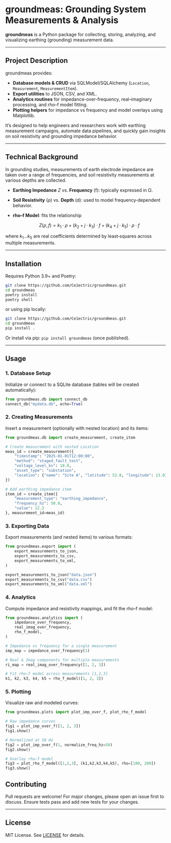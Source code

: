 # groundmeas: Grounding System Measurements & Analysis

**groundmeas** is a Python package for collecting, storing, analyzing, and visualizing earthing (grounding) measurement data.

---

## Project Description

groundmeas provides:

* **Database models & CRUD** via SQLModel/SQLAlchemy (`Location`, `Measurement`, `MeasurementItem`).
* **Export utilities** to JSON, CSV, and XML.
* **Analytics routines** for impedance-over-frequency, real–imaginary processing, and rho–f model fitting.
* **Plotting helpers** for impedance vs frequency and model overlays using Matplotlib.

It’s designed to help engineers and researchers work with earthing measurement campaigns, automate data pipelines, and quickly gain insights on soil resistivity and grounding impedance behavior.

---

## Technical Background

In grounding studies, measurements of earth electrode impedance are taken over a range of frequencies, and soil resistivity measurements at various depths are collected.

* **Earthing Impedance** $Z$ vs. **Frequency** (f): typically expressed in Ω.
* **Soil Resistivity** (ρ) vs. **Depth** (d): used to model frequency‑dependent behavior.
* **rho–f Model**: fits the relationship

  $$
  Z(ρ, f) = k_1·ρ + (k_2 + j·k_3)·f + (k_4 + j·k_5)·ρ·f
  $$

where $k_1…k_5$ are real coefficients determined by least‑squares across multiple measurements.

---

## Installation

Requires Python 3.9+ and Poetry:

```bash
git clone https://github.com/Ce1ectric/groundmeas.git
cd groundmeas
poetry install
poetry shell
```

or using pip locally:
```bash
git clone https://github.com/Ce1ectric/groundmeas.git
cd groundmeas
pip install .
```

Or install via pip: `pip install groundmeas` (once published).

---

## Usage

### 1. Database Setup

Initialize or connect to a SQLite database (tables will be created automatically):

```python
from groundmeas.db import connect_db
connect_db("mydata.db", echo=True)
```

### 2. Creating Measurements

Insert a measurement (optionally with nested location) and its items:

```python
from groundmeas.db import create_measurement, create_item

# Create measurement with nested Location
meas_id = create_measurement({
    "timestamp": "2025-01-01T12:00:00",
    "method": "staged_fault_test",
    "voltage_level_kv": 10.0,
    "asset_type": "substation",
    "location": {"name": "Site A", "latitude": 52.0, "longitude": 13.0},
})

# Add earthing impedance item
item_id = create_item({
    "measurement_type": "earthing_impedance",
    "frequency_hz": 50.0,
    "value": 12.3
}, measurement_id=meas_id)
```

### 3. Exporting Data

Export measurements (and nested items) to various formats:

```python
from groundmeas.export import (
    export_measurements_to_json,
    export_measurements_to_csv,
    export_measurements_to_xml,
)

export_measurements_to_json("data.json")
export_measurements_to_csv("data.csv")
export_measurements_to_xml("data.xml")
```

### 4. Analytics

Compute impedance and resistivity mappings, and fit the rho–f model:

```python
from groundmeas.analytics import (
    impedance_over_frequency,
    real_imag_over_frequency,
    rho_f_model,
)

# Impedance vs frequency for a single measurement
imp_map = impedance_over_frequency(1)

# Real & Imag components for multiple measurements
ri_map = real_imag_over_frequency([1, 2, 3])

# Fit rho–f model across measurements [1,2,3]
k1, k2, k3, k4, k5 = rho_f_model([1, 2, 3])
```

### 5. Plotting

Visualize raw and modeled curves:

```python
from groundmeas.plots import plot_imp_over_f, plot_rho_f_model

# Raw impedance curves
fig1 = plot_imp_over_f([1, 2, 3])
fig1.show()

# Normalized at 50 Hz
fig2 = plot_imp_over_f(1, normalize_freq_hz=50)
fig2.show()

# Overlay rho–f model
fig3 = plot_rho_f_model([1,2,3], (k1,k2,k3,k4,k5), rho=[100, 200])
fig3.show()
```

## Contributing

Pull requests are welcome!
For major changes, please open an issue first to discuss.
Ensure tests pass and add new tests for your changes.

---

## License

MIT License. See [LICENSE](LICENSE) for details.
